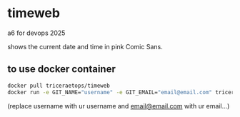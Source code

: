 # timeweb
a6 for devops 2025

shows the current date and time in pink Comic Sans.

<h2>to use docker container</h2>

```bash
docker pull triceraetops/timeweb
docker run -e GIT_NAME="username" -e GIT_EMAIL="email@email.com" triceraetops/timeweb
```
(replace username with ur username and email@email.com with ur email...)



